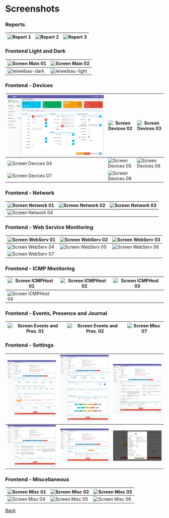 # Screenshots
<!--- --------------------------------------------------------------------- --->

### Reports

  | ![Report 1][report1] | ![Report 2][report2] | ![Report 3][report3] |
  | -------------------- | -------------------- | -------------------- |

### Frontend Light and Dark

  | ![Screen Main 01][Screen_Main_01]   | ![Screen Main 02][Screen_Main_02] |
  | ----------------------------------- | --------------------------------- |
  | ![leiweibau-dark](https://raw.githubusercontent.com/leiweibau/Pi.Alert/assets/screen_main_theme_02.png) | ![leiweibau-light](https://raw.githubusercontent.com/leiweibau/Pi.Alert/assets/screen_main_theme_01.png) |


### Frontend - Devices

  | ![Screen Devices 01][Screen_Dev_01]   | ![Screen Devices 02][Screen_Dev_02] | ![Screen Devices 03][Screen_Dev_03]  | 
  | ------------------------------------- | ----------------------------------- | ------------------------------------ |
  | ![Screen Devices 04][Screen_Dev_04]   | ![Screen Devices 05][Screen_Dev_05] | ![Screen Devices 06][Screen_Dev_06]  |
  | ![Screen Devices 07][Screen_Dev_07]   | ![Screen Devices 08][Screen_Dev_08] |                                      |

### Frontend - Network

  | ![Screen Network 01][Screen_Net_01]   | ![Screen Network 02][Screen_Net_02] | ![Screen Network 03][Screen_Net_03]  | 
  | ------------------------------------- | ----------------------------------- | ------------------------------------ |
  | ![Screen Network 04][Screen_Net_04]   |                                     |                                      |

### Frontend - Web Service Monitoring

  | ![Screen WebServ 01][Screen_WebServ_01]   | ![Screen WebServ 02][Screen_WebServ_02] | ![Screen WebServ 03][Screen_WebServ_03]  | 
  | ----------------------------------------- | --------------------------------------- | ---------------------------------------- |
  | ![Screen WebServ 04][Screen_WebServ_04]   | ![Screen WebServ 05][Screen_WebServ_05] | ![Screen WebServ 06][Screen_WebServ_06]  |
  | ![Screen WebServ 07][Screen_WebServ_07]   |                                         |                                          |

### Frontend - ICMP Monitoring

  | ![Screen ICMPHost 01][Screen_ICMPHost_01]   | ![Screen ICMPHost 02][Screen_ICMPHost_02] | ![Screen ICMPHost 03][Screen_ICMPHost_03] | 
  | ------------------------------------------- | ----------------------------------------- | ----------------------------------------- |
  | ![Screen ICMPHost 04][Screen_ICMPHost_04]   |                                           |                                           | 


### Frontend - Events, Presence and Journal

  | ![Screen Events and Pres. 01][Screen_Ev_and_Pres_01]   | ![Screen Events and Pres. 02][Screen_Ev_and_Pres_02] | ![Screen Misc 07][Screen_Misc_07] | 
  | ------------------------------------------------------ | ---------------------------------------------------- | --------------------------------- |

### Frontend - Settings

  | ![Screen Settings 01][Screen_Settings_01]   | ![Screen Settings 02][Screen_Settings_02] | ![Screen Settings 03][Screen_Settings_03]  | 
  | ------------------------------------------- | ----------------------------------------- | ------------------------------------------ |
  | ![Screen Settings 04][Screen_Settings_04]   | ![Screen Settings 05][Screen_Settings_05] | ![Screen Settings 06][Screen_Settings_06]  |

### Frontend - Miscellaneous

  | ![Screen Misc 01][Screen_Misc_01]   | ![Screen Misc 02][Screen_Misc_02] | ![Screen Misc 03][Screen_Misc_03]  | 
  | ----------------------------------- | --------------------------------- | ---------------------------------- |
  | ![Screen Misc 04][Screen_Misc_04]   | ![Screen Misc 05][Screen_Misc_05] | ![Screen Misc 06][Screen_Misc_06]  |


[Back](https://github.com/leiweibau/Pi.Alert)

[Screen_Main_01]: https://raw.githubusercontent.com/leiweibau/Pi.Alert/assets/screen_main.png       "Screen Main 01"
[Screen_Main_02]: https://raw.githubusercontent.com/leiweibau/Pi.Alert/assets/screen_main_dark.png  "Screen Main 02"

[report1]: https://raw.githubusercontent.com/leiweibau/Pi.Alert/assets/report_01.jpg               "Report sample 1"
[report2]: https://raw.githubusercontent.com/leiweibau/Pi.Alert/assets/report_02.jpg               "Report sample 2"
[report3]: https://raw.githubusercontent.com/leiweibau/Pi.Alert/assets/report_gui_03.jpg           "Report sample 3"

[Screen_Dev_01]: https://raw.githubusercontent.com/leiweibau/Pi.Alert/assets/screen_dev_01.png            "Screen Devices 01"
[Screen_Dev_02]: https://raw.githubusercontent.com/leiweibau/Pi.Alert/assets/screen_dev_02.png            "Screen Devices 02"
[Screen_Dev_03]: https://raw.githubusercontent.com/leiweibau/Pi.Alert/assets/screen_dev_03.png            "Screen Devices 03"
[Screen_Dev_04]: https://raw.githubusercontent.com/leiweibau/Pi.Alert/assets/screen_dev_internet_01.png   "Screen Devices 04"
[Screen_Dev_05]: https://raw.githubusercontent.com/leiweibau/Pi.Alert/assets/screen_dev_internet_02.png   "Screen Devices 05"
[Screen_Dev_06]: https://raw.githubusercontent.com/leiweibau/Pi.Alert/assets/screen_dev_internet_03.png   "Screen Devices 06"
[Screen_Dev_07]: https://raw.githubusercontent.com/leiweibau/Pi.Alert/assets/screen_dev_internet_04.png   "Screen Devices 07"
[Screen_Dev_08]: https://raw.githubusercontent.com/leiweibau/Pi.Alert/assets/screen_dev_bulk.png          "Screen Devices 08"

[Screen_Net_01]: https://raw.githubusercontent.com/leiweibau/Pi.Alert/assets/screen_net_01.png "Screen Network 01"
[Screen_Net_02]: https://raw.githubusercontent.com/leiweibau/Pi.Alert/assets/screen_net_02.png "Screen Network 02"
[Screen_Net_03]: https://raw.githubusercontent.com/leiweibau/Pi.Alert/assets/screen_net_03.png "Screen Network 03"
[Screen_Net_04]: https://raw.githubusercontent.com/leiweibau/Pi.Alert/assets/screen_net_04.png "Screen Network 04"

[Screen_WebServ_01]: https://raw.githubusercontent.com/leiweibau/Pi.Alert/assets/screen_web_01.png "Screen WebServ 01"
[Screen_WebServ_02]: https://raw.githubusercontent.com/leiweibau/Pi.Alert/assets/screen_web_02.png "Screen WebServ 02"
[Screen_WebServ_03]: https://raw.githubusercontent.com/leiweibau/Pi.Alert/assets/screen_web_03.png "Screen WebServ 03"
[Screen_WebServ_04]: https://raw.githubusercontent.com/leiweibau/Pi.Alert/assets/screen_web_04.png "Screen WebServ 04"
[Screen_WebServ_05]: https://raw.githubusercontent.com/leiweibau/Pi.Alert/assets/screen_web_05.png "Screen WebServ 05"
[Screen_WebServ_06]: https://raw.githubusercontent.com/leiweibau/Pi.Alert/assets/screen_web_06.png "Screen WebServ 06"
[Screen_WebServ_07]: https://raw.githubusercontent.com/leiweibau/Pi.Alert/assets/screen_web_07.png "Screen WebServ 07"

[Screen_ICMPHost_01]: https://raw.githubusercontent.com/leiweibau/Pi.Alert/assets/screen_icmp_01.png "Screen ICMPHost 01"
[Screen_ICMPHost_02]: https://raw.githubusercontent.com/leiweibau/Pi.Alert/assets/screen_icmp_02.png "Screen ICMPHost 02"
[Screen_ICMPHost_03]: https://raw.githubusercontent.com/leiweibau/Pi.Alert/assets/screen_icmp_03.png "Screen ICMPHost 03"
[Screen_ICMPHost_04]: https://raw.githubusercontent.com/leiweibau/Pi.Alert/assets/screen_icmp_04.png "Screen ICMPHost 04"

[Screen_Ev_and_Pres_01]: https://raw.githubusercontent.com/leiweibau/Pi.Alert/assets/screen_devevents.png     "Screen Events and Pres. 01"
[Screen_Ev_and_Pres_02]: https://raw.githubusercontent.com/leiweibau/Pi.Alert/assets/screen_devpresence.png   "Screen Events and Pres. 02"

[Screen_Settings_01]: https://raw.githubusercontent.com/leiweibau/Pi.Alert/assets/screen_settings_01.png "Screen Settings 01"
[Screen_Settings_02]: https://raw.githubusercontent.com/leiweibau/Pi.Alert/assets/screen_settings_02.png "Screen Settings 02"
[Screen_Settings_03]: https://raw.githubusercontent.com/leiweibau/Pi.Alert/assets/screen_settings_03.png "Screen Settings 03"
[Screen_Settings_04]: https://raw.githubusercontent.com/leiweibau/Pi.Alert/assets/screen_settings_04.png "Screen Settings 04"
[Screen_Settings_05]: https://raw.githubusercontent.com/leiweibau/Pi.Alert/assets/screen_settings_05.png "Screen Settings 05"
[Screen_Settings_06]: https://raw.githubusercontent.com/leiweibau/Pi.Alert/assets/screen_settings_06.png "Screen Settings 06"

[Screen_Misc_01]: https://raw.githubusercontent.com/leiweibau/Pi.Alert/assets/screen_sysinfo.png         "Screen Misc 01"
[Screen_Misc_02]: https://raw.githubusercontent.com/leiweibau/Pi.Alert/assets/screen_updatecheck_01.png  "Screen Misc 02"
[Screen_Misc_03]: https://raw.githubusercontent.com/leiweibau/Pi.Alert/assets/screen_notify.png          "Screen Misc 03"
[Screen_Misc_04]: https://raw.githubusercontent.com/leiweibau/Pi.Alert/assets/screen_help.png            "Screen Misc 04"
[Screen_Misc_05]: https://raw.githubusercontent.com/leiweibau/Pi.Alert/assets/screen_dropdownmenu.png    "Screen Misc 05"
[Screen_Misc_06]: https://raw.githubusercontent.com/leiweibau/Pi.Alert/assets/screen_loginwindow.png     "Screen Misc 06"
[Screen_Misc_07]: https://raw.githubusercontent.com/leiweibau/Pi.Alert/assets/screen_journal.png         "Screen Misc 07"

